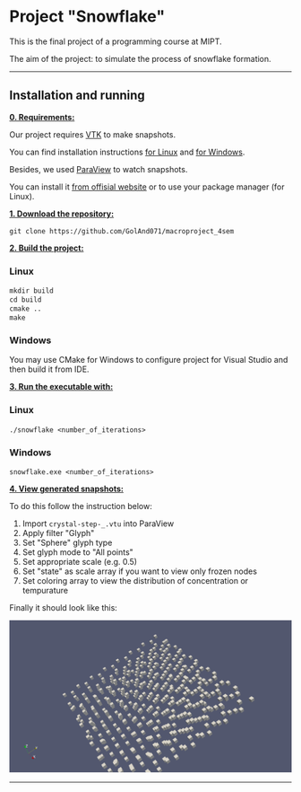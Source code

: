 # Project "Snowflake"

This is the final project of a programming course at MIPT.

The aim of the project: to simulate the process of snowflake formation.

***

## Installation and running

<ins>**0. Requirements:**</ins>

Our project requires [VTK](https://vtk.org) to make snapshots.

You can find installation instructions [for Linux](https://github.com/GolAnd071/inf_4sem/tree/master/lib_instrustion#vtk) and [for Windows](https://gitlab.kitware.com/vtk/vtk/-/blob/bb416fcc20ddffdbde9d92f8a372ce9215087c13/Documentation/dev/build_windows_vs.md).

Besides, we used [ParaView](https://www.paraview.org) to watch snapshots.

You can install it [from offisial website](https://www.paraview.org/download/) or to use your package manager (for Linux).

<ins>**1. Download the repository:**</ins>

```
git clone https://github.com/GolAnd071/macroproject_4sem
```

<ins>**2. Build the project:**</ins>

### Linux

```
mkdir build
cd build
cmake ..
make
```

### Windows

You may use CMake for Windows to configure project for Visual Studio and then build it from IDE.

<ins>**3. Run the executable with:**</ins>

### Linux

```
./snowflake <number_of_iterations>
```

### Windows

```
snowflake.exe <number_of_iterations>
```

<ins>**4. View generated snapshots:**</ins>

To do this follow the instruction below:

1) Import `crystal-step-_.vtu` into ParaView
2) Apply filter "Glyph"
3) Set "Sphere" glyph type
4) Set glyph mode to "All points"
5) Set appropriate scale (e.g. 0.5)
6) Set "state" as scale array if you want to view only frozen nodes
7) Set coloring array to view the distribution of concentration or tempurature

Finally it should look like this:

![alt text](https://github.com/GolAnd071/macroproject_4sem/blob/master/Resources/Images/Mesh.png?raw=true)

***
